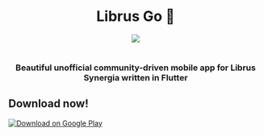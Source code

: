 <div align="center">
    <h1>Librus Go 🌺  </h1>
    <img src="https://app.bitrise.io/app/02c3e6938829bff8/status.svg?token=2T7T9IQFtjRdyMZokjfqPw&branch=master">
</div>
<br>
<div align="center">
  <h3>Beautiful unofficial community-driven mobile app for Librus Synergia written in Flutter</h3>
</div>
<h2>Download now!</h2>
<a href="https://play.google.com/store/apps/details?id=pl.enteam.librus_go">
    <img alt="Download on Google Play" src="https://play.google.com/intl/en_us/badges/images/badge_new.png">
</a>
